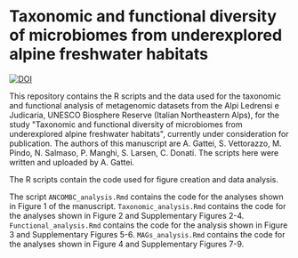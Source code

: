 # Taxonomic and functional diversity of microbiomes from underexplored alpine freshwater habitats

[![DOI](https://zenodo.org/badge/DOI/10.5281/zenodo.15111114.svg)](https://doi.org/10.5281/zenodo.15111114)

This repository contains the R scripts and the data used for the taxonomic and functional analysis of metagenomic datasets from the Alpi Ledrensi e Judicaria, UNESCO Biosphere Reserve (Italian Northeastern Alps), for the study "Taxonomic and functional diversity of microbiomes from underexplored alpine freshwater habitats", currently under consideration for publication. The authors of this manuscript are A. Gattei, S. Vettorazzo, M. Pindo, N. Salmaso, P. Manghi, S. Larsen, C. Donati. The scripts here were written and uploaded by A. Gattei.

The R scripts contain the code used for figure creation and data analysis. 

The script ```ANCOMBC_analysis.Rmd``` contains the code for the analyses shown in Figure 1 of the manuscript. 
```Taxonomic_analysis.Rmd``` contains the code for the analyses shown in Figure 2 and Supplementary Figures 2-4.
```Functional_analysis.Rmd``` contains the code for the analysis shown in Figure 3 and Supplementary Figures 5-6. 
```MAGs_analysis.Rmd``` contains the code for the analyses shown in Figure 4 and Supplementary Figures 7-9. 
